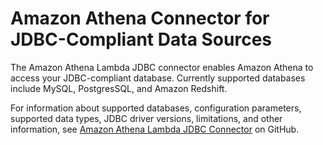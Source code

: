 # Amazon Athena Connector for JDBC\-Compliant Data Sources<a name="athena-prebuilt-data-connectors-jdbc"></a>

The Amazon Athena Lambda JDBC connector enables Amazon Athena to access your JDBC\-compliant database\. Currently supported databases include MySQL, PostgresSQL, and Amazon Redshift\.

For information about supported databases, configuration parameters, supported data types, JDBC driver versions, limitations, and other information, see [Amazon Athena Lambda JDBC Connector](https://github.com/awslabs/aws-athena-query-federation/tree/master/athena-jdbc) on GitHub\.
